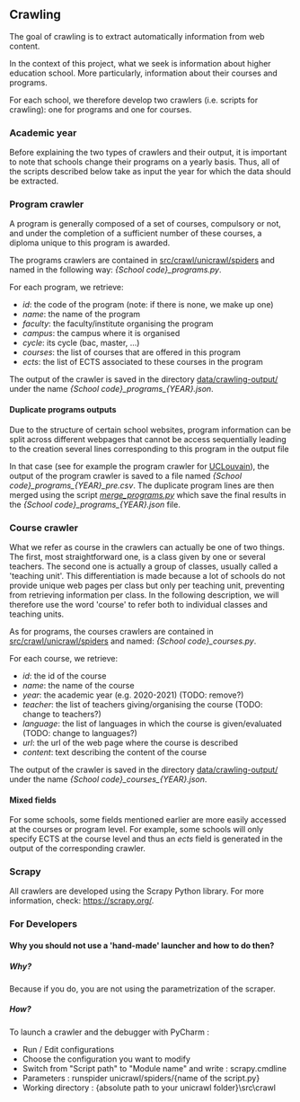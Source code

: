 ## Crawling

The goal of crawling is to extract automatically information from web content.

In the context of this project, what we seek is information about higher education school.
More particularly, information about their courses and programs.

For each school, we therefore develop two crawlers (i.e. scripts for crawling): one for programs and one for courses.

### Academic year

Before explaining the two types of crawlers and their output, it is important to note that 
schools change their programs on a yearly basis. Thus, all of the scripts described below take as 
input the year for which the data should be extracted.

### Program crawler

A program is generally composed of a set of courses, compulsory or not, and under the completion of a sufficient number
of these courses, a diploma unique to this program is awarded.

The programs crawlers are contained in [src/crawl/unicrawl/spiders](unicrawl/spiders) and named in the following way: 
*{School code}_programs.py*.

For each program, we retrieve:
- *id*: the code of the program (note: if there is none, we make up one)
- *name*: the name of the program
- *faculty*: the faculty/institute organising the program
- *campus*: the campus where it is organised
- *cycle*: its cycle (bac, master, ...)
- *courses*: the list of courses that are offered in this program
- *ects*: the list of ECTS associated to these courses in the program

The output of the crawler is saved in the directory [data/crawling-output/](../../data/crawling-output) 
under the name *{School code}\_programs\_{YEAR}.json*.

#### Duplicate programs outputs
Due to the structure of certain school websites, program information can be split across different webpages
that cannot be access sequentially leading to the creation several lines corresponding
to this program in the output file

In that case (see for example the program crawler for [UCLouvain](unicrawl/spiders/ucl_programs.py)), the output
of the program crawler is saved to a file named *{School code}\_programs\_{YEAR}\_pre.csv*.
The duplicate program lines are then merged using the script [*merge_programs.py*](merge_programs.py) which 
save the final results in the *{School code}\_programs\_{YEAR}.json* file.


### Course crawler

What we refer as course in the crawlers can actually be one of two things. 
The first, most straightforward one, is a class given by one or several teachers. 
The second one is actually a group of classes, usually called a 'teaching unit'.
This differentiation is made because a lot of schools do not provide unique web pages per class
but only per teaching unit, preventing from retrieving information per class.
In the following description, we will therefore use the word 'course' to refer both 
to individual classes and teaching units.

As for programs, the courses crawlers are contained in [src/crawl/unicrawl/spiders](unicrawl/spiders) 
and named: *{School code}_courses.py*.

For each course, we retrieve:
- *id*: the id of the course
- *name*: the name of the course
- *year*: the academic year (e.g. 2020-2021) (TODO: remove?)  
- *teacher*: the list of teachers giving/organising the course (TODO: change to teachers?)
- *language*: the list of languages in which the course is given/evaluated (TODO: change to languages?)
- *url*: the url of the web page where the course is described
- *content*: text describing the content of the course

The output of the crawler is saved in the directory [data/crawling-output/](../../data/crawling-output) 
under the name *{School code}\_courses\_{YEAR}.json*.

#### Mixed fields

For some schools, some fields mentioned earlier are more easily accessed at the courses or program level.
For example, some schools will only specify ECTS at the course level and thus an *ects* field is generated
in the output of the corresponding crawler.


### Scrapy

All crawlers are developed using the Scrapy Python library.
For more information, check: https://scrapy.org/.

### For Developers
#### Why you should not use a 'hand-made' launcher and how to do then?

##### Why?
Because if you do, you are not using the parametrization of the scraper.

##### How?
To launch a crawler and the debugger with PyCharm :
- Run / Edit configurations
- Choose the configuration you want to modify
- Switch from "Script path" to "Module name" and write : scrapy.cmdline
- Parameters : runspider unicrawl/spiders/{name of the script.py}
- Working directory : {absolute path to your unicrawl folder}\src\crawl
